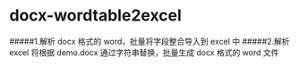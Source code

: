 # docx-wordtable2excel
#####1.解析 docx 格式的 word，批量将字段整合导入到 excel 中
#####2.解析 excel 将根据 demo.docx 通过字符串替换，批量生成 docx 格式的 word 文件
